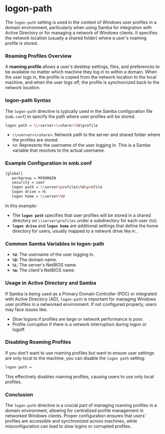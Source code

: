 # logon-path
The `logon-path` setting is used in the context of Windows user profiles in a domain environment, particularly when using Samba for integration with Active Directory or for managing a network of Windows clients. It specifies the network location (usually a shared folder) where a user's roaming profile is stored.

### **Roaming Profiles Overview**

A **roaming profile** allows a user's desktop settings, files, and preferences to be available no matter which machine they log in to within a domain. When the user logs in, the profile is copied from the network location to the local machine, and when the user logs off, the profile is synchronized back to the network location.

### **logon-path Syntax**
The `logon-path` directive is typically used in the Samba configuration file (`smb.conf`) to specify the path where user profiles will be stored.

```bash
logon path = \\<server>\<share>\%U\profile
```

- `\\<server>\<share>`: Network path to the server and shared folder where the profiles are stored.
- `%U`: Represents the username of the user logging in. This is a Samba variable that resolves to the actual username.

### **Example Configuration in smb.conf**

```bash
[global]
   workgroup = MYDOMAIN
   security = user
   logon path = \\server\profiles\%U\profile
   logon drive = H:
   logon home = \\server\%U
```

In this example:
- The **`logon path`** specifies that user profiles will be stored in a shared directory on `\\server\profiles` under a subdirectory for each user (`%U`).
- **`logon drive`** and **`logon home`** are additional settings that define the home directory for users, usually mapped to a network drive like `H:`.

### **Common Samba Variables in logon-path**

- **`%U`**: The username of the user logging in.
- **`%D`**: The domain name.
- **`%L`**: The server's NetBIOS name.
- **`%m`**: The client's NetBIOS name.

### **Usage in Active Directory and Samba**

If Samba is being used as a Primary Domain Controller (PDC) or integrated with Active Directory (AD), `logon-path` is important for managing Windows user profiles in a networked environment. If not configured properly, users may face issues like:
- Slow logons if profiles are large or network performance is poor.
- Profile corruption if there is a network interruption during logon or logoff.

### **Disabling Roaming Profiles**

If you don't want to use roaming profiles but want to ensure user settings are only local to the machine, you can disable the `logon path` setting:

```bash
logon path =
```

This effectively disables roaming profiles, causing users to use only local profiles.

### **Conclusion**

The `logon-path` directive is a crucial part of managing roaming profiles in a domain environment, allowing for centralized profile management in networked Windows clients. Proper configuration ensures that users' profiles are accessible and synchronized across machines, while misconfiguration can lead to slow logins or corrupted profiles.
